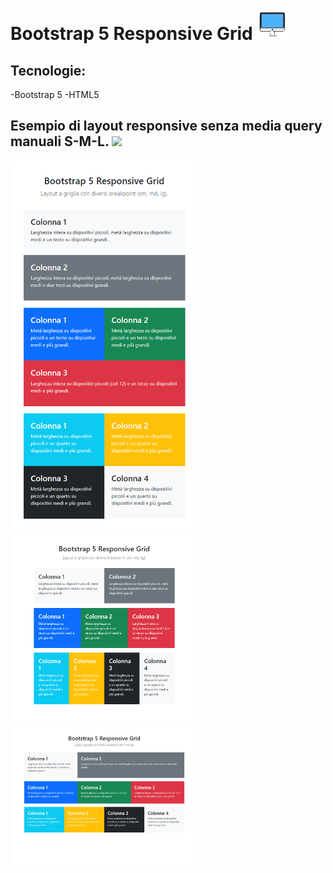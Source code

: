 # Bootstrap 5 Responsive Grid  <img src="/img/wired-lineal-478-computer-disp-unscreen.gif" width="50px">

## Tecnologie: 
-Bootstrap 5
-HTML5

## Esempio di layout responsive senza media query manuali S-M-L.  <img src="https://media0.giphy.com/media/v1.Y2lkPTc5MGI3NjExYWU1Z2xkYWZjNmpkc2JyZGtzd3NlenU2ejZ6a2c3emZ5ZTlhdWJhZiZlcD12MV9pbnRlcm5hbF9naWZfYnlfaWQmY3Q9Zw/mcsPU3SkKrYDdW3aAU/giphy.gif" width="50px">
<img src="mobile.png" alt="layout S" width="300">
<img src="tablet.png" alt="layout M" width="300">
<img src="desktop.png" alt="layout L" width="300">





